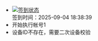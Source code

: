 - [![签到状态](https://github.com/womade/Cloud189-Actions/actions/workflows/main.yml/badge.svg?branch=main)](https://github.com/womade/Cloud189-Actions/actions/workflows/main.yml) <br> 签到时间：2025-09-04 18:38:39
- 开始执行帐号1
- 设备ID不存在，需要二次设备校验
